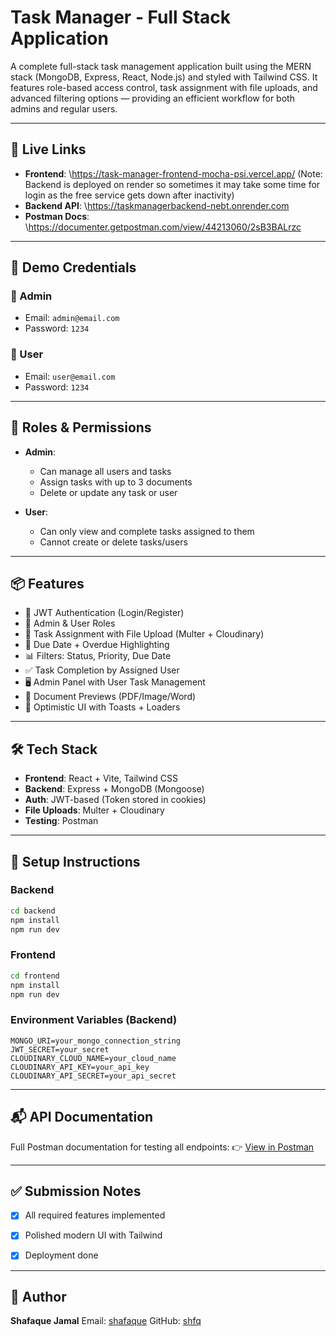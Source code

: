 # Task Manager - Full Stack Application

A complete full-stack task management application built using the MERN stack (MongoDB, Express, React, Node.js) and styled with Tailwind CSS. It features role-based access control, task assignment with file uploads, and advanced filtering options — providing an efficient workflow for both admins and regular users.

---

## 🔗 Live Links

* **Frontend**: \https://task-manager-frontend-mocha-psi.vercel.app/
  (Note: Backend is deployed on render so sometimes it may take some time for login as the free service gets down after inactivity)
* **Backend API**: \https://taskmanagerbackend-nebt.onrender.com
* **Postman Docs**: \https://documenter.getpostman.com/view/44213060/2sB3BALrzc

---
## 🔐 Demo Credentials

### 👤 Admin
- Email: `admin@email.com`
- Password: `1234`

### 👥 User
- Email: `user@email.com`
- Password: `1234`
---

## 👥 Roles & Permissions

* **Admin**:

  * Can manage all users and tasks
  * Assign tasks with up to 3 documents
  * Delete or update any task or user
* **User**:

  * Can only view and complete tasks assigned to them
  * Cannot create or delete tasks/users

---

## 📦 Features

* 🔐 JWT Authentication (Login/Register)
* 👤 Admin & User Roles
* 📝 Task Assignment with File Upload (Multer + Cloudinary)
* 📅 Due Date + Overdue Highlighting
* 📊 Filters: Status, Priority, Due Date
* ✅ Task Completion by Assigned User
* 🖥️ Admin Panel with User Task Management
* 📁 Document Previews (PDF/Image/Word)
* 🔄 Optimistic UI with Toasts + Loaders

---

## 🛠️ Tech Stack

* **Frontend**: React + Vite, Tailwind CSS
* **Backend**: Express + MongoDB (Mongoose)
* **Auth**: JWT-based (Token stored in cookies)
* **File Uploads**: Multer + Cloudinary
* **Testing**: Postman

---

## 🚀 Setup Instructions

### Backend

```bash
cd backend
npm install
npm run dev
```

### Frontend

```bash
cd frontend
npm install
npm run dev
```

### Environment Variables (Backend)

```
MONGO_URI=your_mongo_connection_string
JWT_SECRET=your_secret
CLOUDINARY_CLOUD_NAME=your_cloud_name
CLOUDINARY_API_KEY=your_api_key
CLOUDINARY_API_SECRET=your_api_secret
```

---

## 📬 API Documentation

Full Postman documentation for testing all endpoints:
👉 [View in Postman](https://documenter.getpostman.com/view/44213060/2sB3BALrzc)



---

## ✅ Submission Notes

* [x] All required features implemented
* [x] Polished modern UI with Tailwind
* [x] Deployment done


---

## 🙌 Author

**Shafaque Jamal**
Email: [shafaque](mailto:shafaque2022@gmail.com)
GitHub: [shfq](https://github.com/shfq22/My-Task-Manager)
